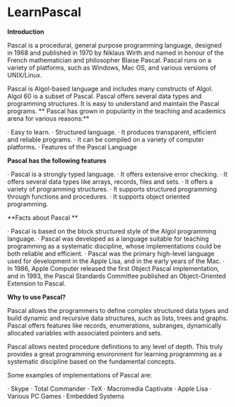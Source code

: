 # LearnPascal
**Introduction**

Pascal is a procedural, general purpose programming language, designed in 1968 and published in 1970 by Niklaus Wirth and named in honour of the French mathematician and philosopher Blaise Pascal. Pascal runs on a variety of platforms, such as Windows, Mac OS, and various versions of UNIX/Linux.

Pascal is Algol-based language and includes many constructs of Algol. Algol 60 is a subset of Pascal. Pascal offers several data types and programming structures. It is easy to understand and maintain the Pascal programs.
**
Pascal has grown in popularity in the teaching and academics arena for various reasons:**

·        Easy to learn.
·        Structured language.
·        It produces transparent, efficient and reliable programs.
·        It can be compiled on a variety of computer platforms.
·        Features of the Pascal Language 

**Pascal has the following features**

·        Pascal is a strongly typed language.
·        It offers extensive error checking.
·        It offers several data types like arrays, records, files and sets.
·        It offers a variety of programming structures.
·        It supports structured programming through functions and procedures.
·        It supports object oriented programming. 

**Facts about Pascal **

·        Pascal is based on the block structured style of the Algol programming language.
·        Pascal was developed as a language suitable for teaching programming as a systematic discipline, whose implementations could be both reliable and efficient.
·        Pascal was the primary high-level language used for development in the Apple Lisa, and in the early years of the Mac.
·        In 1986, Apple Computer released the first Object Pascal implementation, and in 1993, the Pascal Standards Committee published an Object-Oriented Extension to Pascal.

 

**Why to use Pascal?**

Pascal allows the programmers to define complex structured data types and build dynamic and recursive data structures, such as lists, trees and graphs. Pascal offers features like records, enumerations, subranges, dynamically allocated variables with associated pointers and sets. 

Pascal allows nested procedure definitions to any level of depth. This truly provides a great programming environment for learning programming as a systematic discipline based on the fundamental concepts. 

Some examples of implementations of Pascal are: 

·        Skype
·        Total Commander
·        TeX
·        Macromedia Captivate
·        Apple Lisa
·        Various PC Games
·        Embedded Systems
